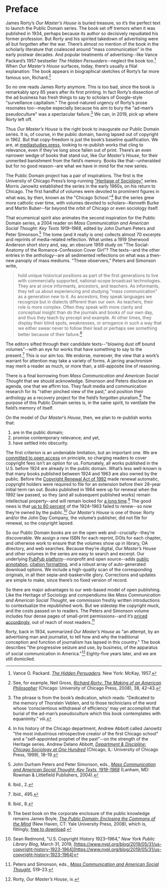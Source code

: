# Preface

James Rorty’s *Our Master’s House* is buried treasure, so it’s the perfect text to launch the Public Domain series. The book set off tremors when it was published in 1934, perhaps because its author so decisively repudiated his former profession. But Rorty and his spirited takedown of advertising were all but forgotten after the war. There’s almost no mention of the book in the scholarly literature that coalesced around "mass communication" in the early postwar decades. And popular treatments of advertising--like Vance Packard’s 1957 bestseller *The Hidden Persuaders*--neglect the book too.[^1] When *Our Master’s House* surfaces, today, there’s usually a filial explanation: The book appears in biographical sketches of Rorty’s far more famous son, Richard.[^2] 

So no one reads James Rorty anymore. This is too bad, since the book is remarkably spry 85 years after its first printing. In fact Rorty’s dissection of the ad business has fresh things to say to scholars of Google-style "surveillance capitalism." The good-natured urgency of Rorty’s prose resonates too--maybe especially because his aim to bury the "ad-man’s pseudoculture" was a spectacular failure.[^3] We can, in 2019, pick up where Rorty left off.

Thus *Our Master’s House* is the right book to inaugurate our Public Domain series. It is, of course, in the public domain, having lapsed out of copyright in 1962. But that copy-freedom is just the book’s baseline qualification. We are, at [mediastudies.press](http://mediastudies.press), looking to re-publish works that cling to relevance, even if they’ve long since fallen out of print. There’s an even narrower wedge of books that stand out, like *Our Master’s House*, for their unmerited banishment from the field’s memory. Books like that--unheralded but for no good reason--are what we have in mind for the new series. 

The Public Domain project has a pair of inspirations. The first is the University of Chicago Press’s long-running ["Heritage of Sociology"](https://www.press.uchicago.edu/ucp/books/series/HOS.html) series. Morris Janowitz established the series in the early 1960s, on his return to Chicago. The first handful of volumes were devoted to prominent figures in what was, by then, known as the "Chicago School."[^4] But the series grew more catholic over time, with volumes devoted to scholars--Kenneth Burke and Martin Buber--far beyond the orbit of Chicago or even sociology itself.

That ecumenical spirit also animates the second inspiration for the Public Domain series, a 2004 reader on *Mass Communication and American Social Thought: Key Texts 1919–1968*, edited by John Durham Peters and Peter Simonson.[^5] The tome (and it really is one) collects almost 70 excerpts and reprints of media-related reflection. What unites a 1919 Sherwood Anderson short story and, say, an obscure 1959 study on "The Social-Anatomy of the Romance-Confession Cover Girl"? The texts--and the other entries in the anthology--are all sedimented reflections on what was a then-new panoply of mass mediums. "These observers," Peters and Simonson write,

> hold unique historical positions as part of the first generations to live with commercially supported, national-scope broadcast technologies. They are at once informants, ancestors, and teachers. As informants, they tell us about experiencing and studying "mass communication" as a generation new to it. As ancestors, they speak languages we recognize but in dialects different than our own. As teachers, their role is more complex. Often they speak with more clarity and conceptual insight than do the journals and books of our own day, and thus they teach by precept and example. At other times, they display their blind spots, weaknesses, or arrogance in such a way that we either swear never to follow their lead or perhaps see something better because of their failure.[^6]

The editors sifted through their candidate texts--"blowing dust off bound volumes"--with an eye for works that have something to say to the present.[^7] This is our aim too. We endorse, moreover, the view that a work’s warrant for attention may take a variety of forms. A jarring anachronism may merit a reader as much, or more than, a still-apposite line of reasoning.

There is a final borrowing from *Mass Communication and American Social Thought* that we should acknowledge. Simonson and Peters disclose an agenda, one that we affirm too. They fault media and communication research for its "rather pinched view of the past," and position their anthology as a recovery project for the field’s forgotten pluralism.[^8] The purpose of this Public Domain series is, in the same spirit, to ventilate the field’s memory of itself. 

On the model of *Our Master’s House*, then, we plan to re-publish works that: 

1. are in the public domain;
2. promise contemporary relevance; and yet,
3. have settled into obscurity.

The first criterion is an undeniable limitation, but an important one. We are [committed to open access](https://mediastudies.press/about/oa-policy/) on principle, so charging readers to cover copyright fees isn’t an option for us. Fortunately, all works published in the U.S. before 1924 are already in the public domain. What’s less well-known is that many books published between 1924 and 1963 are also owned by the public. Before the [Copyright Renewal Act of 1992](https://en.wikipedia.org/wiki/Copyright_Renewal_Act_of_1992) made renewal automatic, copyright holders were required to file for an extension before their 28-year initial term ran out. Books published in 1964 were up for renewal when the 1992 law passed, so they (and all subsequent published works) remain intellectual property--and will remain locked for [a long time](https://en.wikipedia.org/wiki/Copyright_Term_Extension_Act).[^9] The good news is that [up to 80 percent](https://boingboing.net/2019/08/01/80pct-pd.html) of the 1924–1963 failed to renew--so now they’re owned by the public.[^10] *Our Master’s House* is one of those: Rorty and/or the John Day Company, the volume’s publisher, did not file for renewal, so the copyright lapsed. 

So our Public Domain books are on the open web and--crucially--they’re discoverable. We assign a new ISBN for each reprint, DOIs for each chapter, and otherwise work to ensure that the volumes show up in library, OA directory, and web searches. Because they’re digital, *Our Master’s House* and other volumes in the series are easy to search and excerpt. Our underlying [PubPub platform](https://www.pubpub.org/about)--nonprofit and open source--adds [public annotation](https://help.pubpub.org/pub/engaging), [citation formatting](https://help.pubpub.org/pub/engaging), and a robust array of auto-generated download options. We include a high-quality scan of the corresponding originals, in all their sepia-and-baskerville glory. Corrections and updates are simple to make, since there’s no fixed version of record. 

So there are major advantages to our web-based model of open publishing. Like the Heritage of Sociology and compendiums like *Mass Communication and American Social Thought*, we commission freshly written introductions to contextualize the republished work. But we sidestep the copyright muck, and the costs passed on to readers. The Peters and Simonson volume includes four dense pages of small-print permissions--and it’s [priced accordingly](https://rowman.com/ISBN/9780742528390/Mass-Communication-and-American-Social-Thought-Key-Texts-1919-1968), out of reach of most readers.[^11] 

Rorty, back in 1934, summarized *Our Master’s House* as "an attempt, by an advertising man and journalist, to tell how and why the traditional conception and function of journalism has lapsed in this country." The book describes "the progressive seizure and use, by business, of the apparatus of social communication in America."[^12] Eighty-five years later, and we are still domiciled.


[^1]: Vance O. Packard. [*The Hidden Persuaders*](https://www.worldcat.org/title/hidden-persuaders/oclc/245181). New York: McKay, 1957. 
[^2]: See, for example, Neil Gross, [*Richard Rorty: The Making of an American Philosopher*](https://www.worldcat.org/title/richard-rorty-the-making-of-an-american-philosopher/oclc/474963500) (Chicago: University of Chicago Press, 2008), 38, 42–43.
[^3]: The phrase is from the book’s dedication, which reads: "Dedicated to the memory of Thorstein Veblen, and to those technicians of the word whose ‘conscientious withdrawal of efficiency’ may yet accomplish that burial of the ad-man’s pseudoculture which this book contemplates with equanimity." viii.
[^4]: In his history of the Chicago department, Andrew Abbott called Janowitz "the most industrious retrospective creator of the first Chicago school" and a "self-appointed prophet of the past"--on the strength of the Heritage series. Andrew Delano Abbott, [*Department & Discipline: Chicago Sociology at One Hundred*](https://www.worldcat.org/title/department-discipline-chicago-sociology-at-one-hundred/oclc/924890866?referer=di&ht=edition) (Chicago, IL: University of Chicago Press, 1999), 18–19.
[^5]: John Durham Peters and Peter Simonson, eds., [*Mass Communication and American Social Thought: Key Texts, 1919-1968*](https://www.worldcat.org/title/mass-communication-and-american-social-thought-key-texts-1919-1968/oclc/54374652) (Lanham, MD: Rowman & Littlefield Publishers, 2004).
[^6]: Ibid., 2.
[^7]: Ibid., 495.
[^8]: Ibid., 8.
[^9]: The best book on the corporate enclosure of the public knowledge remains James Boyle, [*The Public Domain: Enclosing the Commons of the Mind*](https://www.worldcat.org/title/public-domain-enclosing-the-commons-of-the-mind/oclc/317471891&referer=brief_results) (New Haven, CT: Yale University Press, 2008), which is, fittingly, [free to download](http://www.thepublicdomain.org/download/).
[^10]: Sean Redmond, "U.S. Copyright History 1923–1964," *New York Public Library Blog*, March 31, 2019, [https://www.nypl.org/blog/2019/05/31/us-copyright-history-1923-1964](https://www.nypl.org/blog/2019/05/31/us-copyright-history-1923-1964)
[^11]: Peters and Simonson, eds., [*Mass Communication and American Social Thought*](https://www.worldcat.org/title/mass-communication-and-american-social-thought-key-texts-1919-1968/oclc/54374652), 519–23. 
[^12]: Rorty, *Our Master’s House*, ix.

